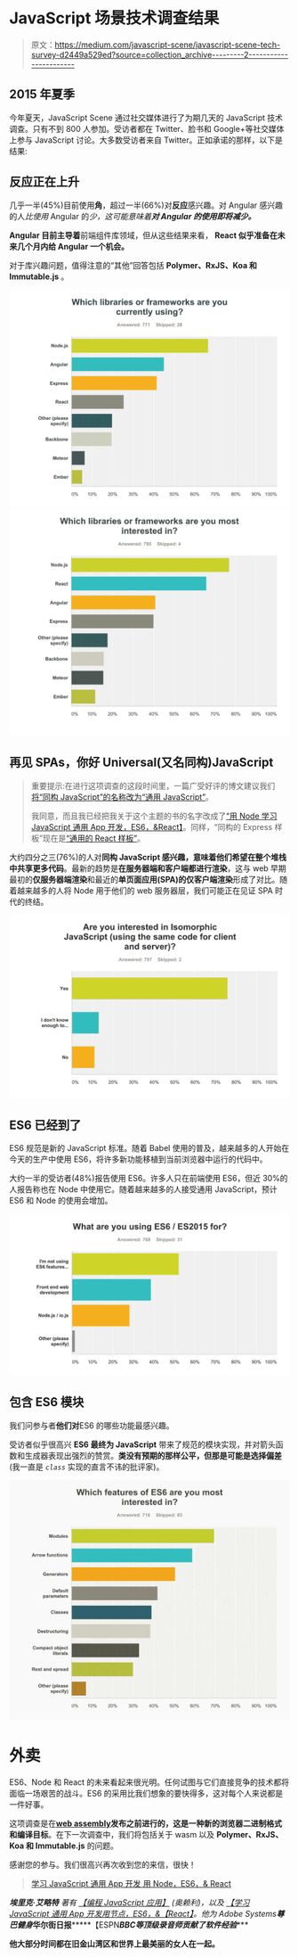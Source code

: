 # JavaScript 场景技术调查结果

> 原文：<https://medium.com/javascript-scene/javascript-scene-tech-survey-d2449a529ed?source=collection_archive---------2----------------------->

## 2015 年夏季

今年夏天，JavaScript Scene 通过社交媒体进行了为期几天的 JavaScript 技术调查。只有不到 800 人参加。受访者都在 Twitter、脸书和 Google+等社交媒体上参与 JavaScript 讨论。大多数受访者来自 Twitter。正如承诺的那样，以下是结果:

## 反应正在上升

几乎一半(45%)目前使用**角**，超过一半(66%)对**反应**感兴趣。对 Angular 感兴趣的人*比使用* Angular 的*少，这可能意味着**对 Angular 的使用即将减少。***

**Angular 目前主导着**前端组件库领域，但从这些结果来看， **React 似乎准备在未来几个月内给 Angular 一个机会。**

对于库兴趣问题，值得注意的“其他”回答包括 **Polymer、RxJS、Koa 和 Immutable.js** 。

![](img/670de707d83452f8fcc47cde4c0f08b5.png)![](img/47f28be3905993f122ff9e4091ea29fd.png)

## 再见 SPAs，你好 Universal(又名同构)JavaScript

> 重要提示:在进行这项调查的这段时间里，一篇广受好评的博文建议我们[将“同构 JavaScript”的名称改为“通用 JavaScript”](/@mjackson/universal-javascript-4761051b7ae9)。
> 
> 我同意，而且我已经把我关于这个主题的书的名字改成了[“用 Node 学习 JavaScript 通用 App 开发，ES6，&React】](https://leanpub.com/learn-javascript-react-nodejs-es6/)。同样，“同构的 Express 样板”现在是[“通用的 React 样板”](https://github.com/ericelliott/universal-react-boilerplate)。

大约四分之三(76%)的人对**同构 JavaScript 感兴趣，**意味着他们希望**在整个堆栈中共享更多代码**。最新的趋势是**在服务器端和客户端都进行渲染**，这与 web 早期最初的**仅服务器端渲染**和最近的**单页面应用(SPA)的仅客户端渲染**形成了对比。随着越来越多的人将 Node 用于他们的 web 服务器层，我们可能正在见证 SPA 时代的终结。

![](img/c70e18380521404667a075dafdefdd24.png)

## ES6 已经到了

ES6 规范是新的 JavaScript 标准。随着 Babel 使用的普及，越来越多的人开始在今天的生产中使用 ES6，将许多新功能移植到当前浏览器中运行的代码中。

大约一半的受访者(48%)报告使用 ES6。许多人只在前端使用 ES6，但近 30%的人报告称也在 Node 中使用它。随着越来越多的人接受通用 JavaScript，预计 ES6 和 Node 的使用会增加。

![](img/baddebd9e20a540f74aec4261a293878.png)

## 包含 ES6 模块

我们问参与者**他们对**ES6 的哪些功能最感兴趣。

受访者似乎很高兴 **ES6 最终为 JavaScript** 带来了规范的模块实现，并对箭头函数和生成器表现出强烈的赞赏。**类没有预期的那样公平，**但那是**可能是选择偏差**(我一直是 *`class`* 实现的直言不讳的批评家)。

![](img/fde3035a4463f64062498770879636e6.png)

# 外卖

ES6、Node 和 React 的未来看起来很光明。任何试图与它们直接竞争的技术都将面临一场艰苦的战斗。ES6 的采用比我们想象的要快得多，这对每个人来说都是一件好事。

这项调查是在[**web assembly**](/javascript-scene/what-is-webassembly-the-dawn-of-a-new-era-61256ec5a8f6)**发布之前进行的，这是一种新的浏览器二进制格式和编译目标**。在下一次调查中，我们将包括关于 wasm 以及 **Polymer、RxJS、Koa 和 Immutable.js** 的问题。

感谢您的参与。我们很高兴再次收到您的来信，很快！

> [学习 JavaScript
> 通用 App 开发
> 用 Node，ES6，& React](https://ericelliottjs.com)

***埃里克·艾略特*** *著有* [*【编程 JavaScript 应用】*](http://pjabook.com) *(奥赖利)，以及* [*【学习 JavaScript 通用 App 开发用节点，ES6，&【React】*](https://leanpub.com/learn-javascript-react-nodejs-es6/)*。他为 Adobe Systems******尊巴健身*******华尔街日报*******【ESPN*******BBC****等顶级录音师贡献了软件经验******

**他大部分时间都在旧金山湾区和世界上最美丽的女人在一起。**